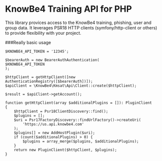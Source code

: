 # KnowBe4 Training API for PHP
This library provices access to the KnowBe4 training, phishing, user and group
data.  It leverages PSR18 HTTP clients (symfony/http-client or others) to provide 
flexibility with your project.

###Really basic usage
```
$KNOWBE4_API_TOKEN = '12345';

$bearerAuth = new BearerAuthAuthentication(
$KNOWBE4_API_TOKEN
);

$httpClient = getHttpClient([new AuthenticationRegistry([$bearerAuth])]);
$apiClient = \KnowBe4\Kmsat\Api\Client::create($httpClient);

$result = $apiClient->getAccount();

function getHttpClient(array $additionalPlugins = []): PluginClient
{
    $httpClient = Psr18ClientDiscovery::find();
    $plugins = [];
    $uri = Psr17FactoryDiscovery::findUrlFactory()->createUri(
        'https://us.api.knowbe4.com'
    );
    $plugins[] = new AddHostPlugin($uri);
    if (count($additionalPlugins) > 0) {
        $plugins = array_merge($plugins, $additionalPlugins);
    }
    return new PluginClient($httpClient, $plugins);
}
```